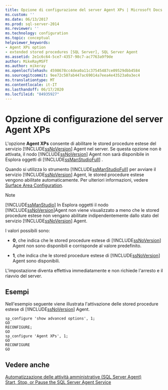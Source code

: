 ```yaml
---
title: Opzione di configurazione del server Agent XPs | Microsoft Docs
ms.custom: ''
ms.date: 06/13/2017
ms.prod: sql-server-2014
ms.reviewer: ''
ms.technology: configuration
ms.topic: conceptual
helpviewer_keywords:
- Agent XPs option
- extended stored procedures [SQL Server], SQL Server Agent
ms.assetid: 2e1c6c64-5ce7-4357-98c7-ac7763a9f9de
author: MikeRayMSFT
ms.author: mikeray
ms.openlocfilehash: 4598678cc4dea0a11c37545487ce09529dbb4584
ms.sourcegitcommit: 9ee72c507ab447ac69014a7eea4e43523a0a3ec4
ms.translationtype: MT
ms.contentlocale: it-IT
ms.lasthandoff: 06/17/2020
ms.locfileid: "84935927"
---
```

# <a name="agent-xps-server-configuration-option"></a>Opzione di configurazione del server Agent XPs
  L'opzione **Agent XPs** consente di abilitare le stored procedure estese del servizio [!INCLUDE[ssNoVersion](../../includes/ssnoversion-md.md)] Agent nel server. Se questa opzione non è attivata, il nodo [!INCLUDE[ssNoVersion](../../includes/ssnoversion-md.md)] Agent non sarà disponibile in Esplora oggetti di [!INCLUDE[ssManStudioFull](../../includes/ssmanstudiofull-md.md)] .  
  
 Quando si utilizza lo strumento [!INCLUDE[ssManStudioFull](../../includes/ssmanstudiofull-md.md)] per avviare il servizio [!INCLUDE[ssNoVersion](../../includes/ssnoversion-md.md)] Agent, le stored procedure estese vengono abilitate automaticamente. Per ulteriori informazioni, vedere [Surface Area Configuration](../../relational-databases/security/surface-area-configuration.md).  
  
> [!NOTE]  
>  [!INCLUDE[ssManStudio](../../includes/ssmanstudio-md.md)] In Esplora oggetti il nodo [!INCLUDE[ssNoVersion](../../includes/ssnoversion-md.md)]Agent non viene visualizzato a meno che le stored procedure estese non vengano abilitate indipendentemente dallo stato del servizio [!INCLUDE[ssNoVersion](../../includes/ssnoversion-md.md)] Agent.  
  
 I valori possibili sono:  
  
-   **0**, che indica che le stored procedure estese di [!INCLUDE[ssNoVersion](../../includes/ssnoversion-md.md)] Agent non sono disponibili e corrisponde al valore predefinito.  
  
-   **1**, che indica che le stored procedure estese di [!INCLUDE[ssNoVersion](../../includes/ssnoversion-md.md)] Agent sono disponibili.  
  
 L'impostazione diventa effettiva immediatamente e non richiede l'arresto e il riavvio del server.  
  
## <a name="examples"></a>Esempi  
 Nell'esempio seguente viene illustrata l'attivazione delle stored procedure estese di [!INCLUDE[ssNoVersion](../../includes/ssnoversion-md.md)] Agent.  
  
```  
sp_configure 'show advanced options', 1;  
GO  
RECONFIGURE;  
GO  
sp_configure 'Agent XPs', 1;  
GO  
RECONFIGURE  
GO  
```  
  
## <a name="see-also"></a>Vedere anche  
 [Automatizzazione delle attività amministrative &#40;SQL Server Agent&#41;](../../ssms/agent/sql-server-agent.md)   
 [Start, Stop, or Pause the SQL Server Agent Service](../../ssms/agent/start-stop-or-pause-the-sql-server-agent-service.md)  
  
  
